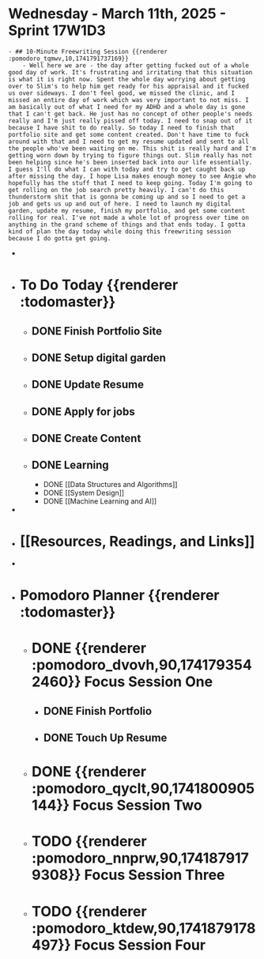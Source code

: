 # Wednesday - March 11th, 2025 - Sprint 17W1D3
	- ## 10-Minute Freewriting Session {{renderer :pomodoro_tqmwv,10,1741791737169}}
		- Well here we are - the day after getting fucked out of a whole good day of work. It's frustrating and irritating that this situation is what it is right now. Spent the whole day worrying about getting over to Slim's to help him get ready for his appraisal and it fucked us over sideways. I don't feel good, we missed the clinic, and I missed an entire day of work which was very important to not miss. I am basically out of what I need for my ADHD and a whole day is gone that I can't get back. He just has no concept of other people's needs really and I'm just really pissed off today. I need to snap out of it because I have shit to do really. So today I need to finish that portfolio site and get some content created. Don't have time to fuck around with that and I need to get my resume updated and sent to all the people who've been waiting on me. This shit is really hard and I'm getting worn down by trying to figure things out. Slim really has not been helping since he's been inserted back into our life essentially. I guess I'll do what I can with today and try to get caught back up after missing the day. I hope Lisa makes enough money to see Angie who hopefully has the stuff that I need to keep going. Today I'm going to get rolling on the job search pretty heavily. I can't do this thunderstorm shit that is gonna be coming up and so I need to get a job and gets us up and out of here. I need to launch my digital garden, update my resume, finish my portfolio, and get some content rolling for real. I've not made a whole lot of progress over time on anything in the grand scheme of things and that ends today. I gotta kind of plan the day today while doing this freewriting session because I do gotta get going.
-
- # To Do Today {{renderer :todomaster}}
	- ## DONE Finish Portfolio Site
	- ## DONE Setup digital garden
	- ## DONE Update Resume
	- ## DONE Apply for jobs
	- ## DONE Create Content
	- ## DONE Learning
		- DONE [[Data Structures and Algorithms]]
		- DONE [[System Design]]
		- DONE [[Machine Learning and AI]]
-
- # [[Resources, Readings, and Links]]
-
- # Pomodoro Planner {{renderer :todomaster}}
	- # DONE {{renderer :pomodoro_dvovh,90,1741793542460}} Focus Session One
		- ## DONE Finish Portfolio
		- ## DONE Touch Up Resume
	- # DONE {{renderer :pomodoro_qyclt,90,1741800905144}} Focus Session Two
	- # TODO {{renderer :pomodoro_nnprw,90,1741879179308}} Focus Session Three
	- # TODO {{renderer :pomodoro_ktdew,90,1741879178497}} Focus Session Four